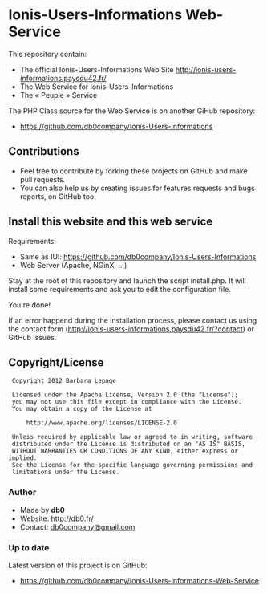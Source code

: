 Ionis-Users-Informations Web-Service
====================================

This repository contain:
* The official Ionis-Users-Informations Web Site http://ionis-users-informations.paysdu42.fr/
* The Web Service for Ionis-Users-Informations
* The « Peuple » Service

The PHP Class source for the Web Service is on another GiHub repository:
* https://github.com/db0company/Ionis-Users-Informations

## Contributions

* Feel free to contribute by forking these projects on GitHub and make pull requests.
* You can also help us by creating issues for features requests and bugs reports, on GitHub too.

## Install this website and this web service

Requirements:
* Same as IUI: https://github.com/db0company/Ionis-Users-Informations
* Web Server (Apache, NGinX, ...)

Stay at the root of this repository and launch the script install.php.
It will install some requirements and ask you to edit the configuration file.

You're done!

If an error happend during the installation process, please contact us using
the contact form (http://ionis-users-informations.paysdu42.fr/?contact) or
GitHub issues.

## Copyright/License

     Copyright 2012 Barbara Lepage
  
     Licensed under the Apache License, Version 2.0 (the "License");
     you may not use this file except in compliance with the License.
     You may obtain a copy of the License at
  
         http://www.apache.org/licenses/LICENSE-2.0
  
     Unless required by applicable law or agreed to in writing, software
     distributed under the License is distributed on an "AS IS" BASIS,
     WITHOUT WARRANTIES OR CONDITIONS OF ANY KIND, either express or implied.
     See the License for the specific language governing permissions and
     limitations under the License.


### Author

* Made by __db0__
* Website: http://db0.fr/
* Contact: db0company@gmail.com


### Up to date

Latest version of this project is on GitHub:
* https://github.com/db0company/Ionis-Users-Informations-Web-Service
